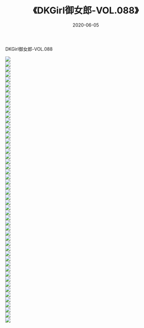 ﻿---
layout: post
title:  《DKGirl御女郎-VOL.088》
date:   2020-06-05
img: http://img.660000.xyz/Sharelink/网络美图/2020/DKGirl御女郎-VOL.088/000.jpg
categories: [美女, 清纯, 唯美]
---

DKGirl御女郎-VOL.088

  ![](http://img.660000.xyz/Sharelink/网络美图/2020/DKGirl御女郎-VOL.088/001.jpg) <br> ![](http://img.660000.xyz/Sharelink/网络美图/2020/DKGirl御女郎-VOL.088/002.jpg) <br> ![](http://img.660000.xyz/Sharelink/网络美图/2020/DKGirl御女郎-VOL.088/003.jpg) <br> ![](http://img.660000.xyz/Sharelink/网络美图/2020/DKGirl御女郎-VOL.088/004.jpg) <br> ![](http://img.660000.xyz/Sharelink/网络美图/2020/DKGirl御女郎-VOL.088/005.jpg) <br> ![](http://img.660000.xyz/Sharelink/网络美图/2020/DKGirl御女郎-VOL.088/006.jpg) <br> ![](http://img.660000.xyz/Sharelink/网络美图/2020/DKGirl御女郎-VOL.088/007.jpg) <br> ![](http://img.660000.xyz/Sharelink/网络美图/2020/DKGirl御女郎-VOL.088/008.jpg) <br> ![](http://img.660000.xyz/Sharelink/网络美图/2020/DKGirl御女郎-VOL.088/009.jpg) <br> ![](http://img.660000.xyz/Sharelink/网络美图/2020/DKGirl御女郎-VOL.088/010.jpg) <br> ![](http://img.660000.xyz/Sharelink/网络美图/2020/DKGirl御女郎-VOL.088/011.jpg) <br> ![](http://img.660000.xyz/Sharelink/网络美图/2020/DKGirl御女郎-VOL.088/012.jpg) <br> ![](http://img.660000.xyz/Sharelink/网络美图/2020/DKGirl御女郎-VOL.088/013.jpg) <br> ![](http://img.660000.xyz/Sharelink/网络美图/2020/DKGirl御女郎-VOL.088/014.jpg) <br> ![](http://img.660000.xyz/Sharelink/网络美图/2020/DKGirl御女郎-VOL.088/015.jpg) <br> ![](http://img.660000.xyz/Sharelink/网络美图/2020/DKGirl御女郎-VOL.088/016.jpg) <br> ![](http://img.660000.xyz/Sharelink/网络美图/2020/DKGirl御女郎-VOL.088/017.jpg) <br> ![](http://img.660000.xyz/Sharelink/网络美图/2020/DKGirl御女郎-VOL.088/018.jpg) <br> ![](http://img.660000.xyz/Sharelink/网络美图/2020/DKGirl御女郎-VOL.088/019.jpg) <br> ![](http://img.660000.xyz/Sharelink/网络美图/2020/DKGirl御女郎-VOL.088/020.jpg) <br> ![](http://img.660000.xyz/Sharelink/网络美图/2020/DKGirl御女郎-VOL.088/021.jpg) <br> ![](http://img.660000.xyz/Sharelink/网络美图/2020/DKGirl御女郎-VOL.088/022.jpg) <br> ![](http://img.660000.xyz/Sharelink/网络美图/2020/DKGirl御女郎-VOL.088/023.jpg) <br> ![](http://img.660000.xyz/Sharelink/网络美图/2020/DKGirl御女郎-VOL.088/024.jpg) <br> ![](http://img.660000.xyz/Sharelink/网络美图/2020/DKGirl御女郎-VOL.088/025.jpg) <br> ![](http://img.660000.xyz/Sharelink/网络美图/2020/DKGirl御女郎-VOL.088/026.jpg) <br> ![](http://img.660000.xyz/Sharelink/网络美图/2020/DKGirl御女郎-VOL.088/027.jpg) <br> ![](http://img.660000.xyz/Sharelink/网络美图/2020/DKGirl御女郎-VOL.088/028.jpg) <br> ![](http://img.660000.xyz/Sharelink/网络美图/2020/DKGirl御女郎-VOL.088/029.jpg) <br> ![](http://img.660000.xyz/Sharelink/网络美图/2020/DKGirl御女郎-VOL.088/030.jpg) <br> ![](http://img.660000.xyz/Sharelink/网络美图/2020/DKGirl御女郎-VOL.088/031.jpg) <br> ![](http://img.660000.xyz/Sharelink/网络美图/2020/DKGirl御女郎-VOL.088/032.jpg) <br> ![](http://img.660000.xyz/Sharelink/网络美图/2020/DKGirl御女郎-VOL.088/033.jpg) <br> ![](http://img.660000.xyz/Sharelink/网络美图/2020/DKGirl御女郎-VOL.088/034.jpg) <br> ![](http://img.660000.xyz/Sharelink/网络美图/2020/DKGirl御女郎-VOL.088/035.jpg) <br> ![](http://img.660000.xyz/Sharelink/网络美图/2020/DKGirl御女郎-VOL.088/036.jpg) <br> ![](http://img.660000.xyz/Sharelink/网络美图/2020/DKGirl御女郎-VOL.088/037.jpg) <br> ![](http://img.660000.xyz/Sharelink/网络美图/2020/DKGirl御女郎-VOL.088/038.jpg) <br> ![](http://img.660000.xyz/Sharelink/网络美图/2020/DKGirl御女郎-VOL.088/039.jpg) <br> ![](http://img.660000.xyz/Sharelink/网络美图/2020/DKGirl御女郎-VOL.088/040.jpg) <br> ![](http://img.660000.xyz/Sharelink/网络美图/2020/DKGirl御女郎-VOL.088/041.jpg) <br> ![](http://img.660000.xyz/Sharelink/网络美图/2020/DKGirl御女郎-VOL.088/042.jpg) <br> ![](http://img.660000.xyz/Sharelink/网络美图/2020/DKGirl御女郎-VOL.088/043.jpg) <br> ![](http://img.660000.xyz/Sharelink/网络美图/2020/DKGirl御女郎-VOL.088/044.jpg) <br> ![](http://img.660000.xyz/Sharelink/网络美图/2020/DKGirl御女郎-VOL.088/045.jpg) <br> ![](http://img.660000.xyz/Sharelink/网络美图/2020/DKGirl御女郎-VOL.088/046.jpg) <br> ![](http://img.660000.xyz/Sharelink/网络美图/2020/DKGirl御女郎-VOL.088/047.jpg) <br> ![](http://img.660000.xyz/Sharelink/网络美图/2020/DKGirl御女郎-VOL.088/048.jpg) <br> ![](http://img.660000.xyz/Sharelink/网络美图/2020/DKGirl御女郎-VOL.088/049.jpg) <br> ![](http://img.660000.xyz/Sharelink/网络美图/2020/DKGirl御女郎-VOL.088/050.jpg) <br> ![](http://img.660000.xyz/Sharelink/网络美图/2020/DKGirl御女郎-VOL.088/051.jpg) <br> ![](http://img.660000.xyz/Sharelink/网络美图/2020/DKGirl御女郎-VOL.088/052.jpg) <br>
